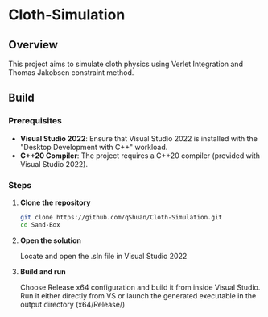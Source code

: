 # Cloth-Simulation

## Overview
This project aims to simulate cloth physics using Verlet Integration and Thomas Jakobsen constraint method.

## Build

### Prerequisites

- **Visual Studio 2022**: Ensure that Visual Studio 2022 is installed with the "Desktop Development with C++" workload.
- **C++20 Compiler**: The project requires a C++20 compiler (provided with Visual Studio 2022).

### Steps

1. **Clone the repository**
   ```bash
   git clone https://github.com/qShuan/Cloth-Simulation.git
   cd Sand-Box

2. **Open the solution**
   
      Locate and open the .sln file in Visual Studio 2022

4. **Build and run**
   
      Choose Release x64 configuration and build it from inside Visual Studio. Run it either directly from VS or launch the generated executable in the output directory (x64/Release/)
